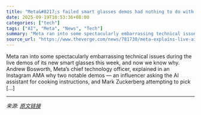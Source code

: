 ```yaml
---
title: "Meta&#8217;s failed smart glasses demos had nothing to do with the Wi-Fi"
date: 2025-09-19T10:53:36+08:00
categories: ["tech"]
tags: ["AI", "Meta", "News", "Tech"]
summary: "Meta ran into some spectacularly embarrassing technical issues during the live demos of its new smart glasses this week, and now we know why. Andrew Bosworth, Meta’s chief technology officer, explaine"
source_url: "https://www.theverge.com/news/781730/meta-explains-live-ai-smart-glasses-demo-failures"
---
```


Meta ran into some spectacularly embarrassing technical issues during the live demos of its new smart glasses this week, and now we know why. Andrew Bosworth, Meta’s chief technology officer, explained in an Instagram AMA why two notable demos — an influencer asking the AI assistant for cooking instructions, and Mark Zuckerberg attempting to pick [&#8230;]

---

*来源: [原文链接](https://www.theverge.com/news/781730/meta-explains-live-ai-smart-glasses-demo-failures)*
